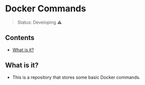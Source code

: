 <h1>Docker Commands</h1>

> Status: Developing ⚠️

## Contents
  
* [What is it?](#what-is-it)

## <a name="what-is-it"></a>What is it?

- This is a repository that stores some basic Docker commands.
